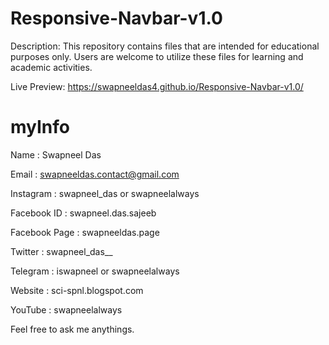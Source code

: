 # Responsive-Navbar-v1.0

Description: This repository contains files that are intended for educational purposes only. Users are welcome to utilize these files for learning and academic activities.

Live Preview: https://swapneeldas4.github.io/Responsive-Navbar-v1.0/


# myInfo


Name          : Swapneel Das <br>

Email         : swapneeldas.contact@gmail.com<br>

Instagram     : swapneel_das or swapneelalways<br>

Facebook ID   : swapneel.das.sajeeb<br>

Facebook Page : swapneeldas.page<br>

Twitter       : swapneel_das__<br>

Telegram      : iswapneel or swapneelalways<br>

Website       : sci-spnl.blogspot.com<br>

YouTube       : swapneelalways<br>

Feel free to ask me anythings. 
